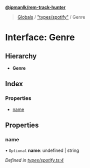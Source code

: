 **[@ipmanlk/rem-track-hunter](../README.md)**

> [Globals](../globals.md) / ["types/spotify"](../modules/_types_spotify_.md) / Genre

# Interface: Genre

## Hierarchy

* **Genre**

## Index

### Properties

* [name](_types_spotify_.genre.md#name)

## Properties

### name

• `Optional` **name**: undefined \| string

*Defined in [types/spotify.ts:4](https://github.com/ipmanlk/rem-track-hunter/blob/89e99c1/lib/types/spotify.ts#L4)*
